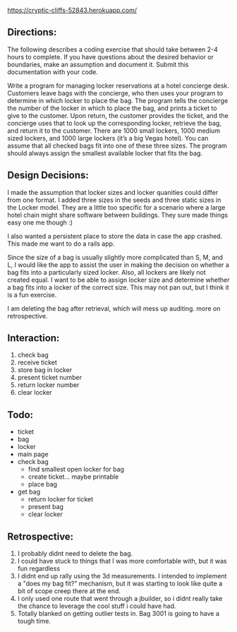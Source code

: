 https://cryptic-cliffs-52843.herokuapp.com/

Directions:
------
The following describes a coding exercise that should take between 2-4 hours to complete. If you have questions about the desired behavior or boundaries, make an assumption and document it. Submit this documentation with your code.

Write a program for managing locker reservations at a hotel concierge desk. Customers leave bags with the concierge, who then uses your program to determine in which locker to place the bag. The program tells the concierge the number of the locker in which to place the bag, and prints a ticket to give to the customer. Upon return, the customer provides the ticket, and the concierge uses that to look up the corresponding locker, retrieve the bag, and return it to the customer.
There are 1000 small lockers, 1000 medium sized lockers, and 1000 large lockers (it’s a big Vegas hotel). You can assume that all checked bags fit into one of these three sizes. The program should​ ​always assign the smallest available locker that fits the bag.


Design Decisions:
------
I made the assumption that locker sizes and locker quanities could differ from one format. I added three sizes in the seeds and three static sizes in the Locker model. They are a little too specific for a scenario where a large hotel chain might share software between buildings.  They sure made things easy one me though :)

I also wanted a persistent place to store the data in case the app crashed. This made me want to do a rails app.

Since the size of a bag is usually slightly more complicated than S, M, and L, I would like the app to assist the user in making the decision on whether a bag fits into a particularly sized locker.  Also, all lockers are likely not created equal.  I want to be able to assign locker size and determine whether a bag fits into a locker of the correct size.  This may not pan out, but I think it is a fun exercise.

I am deleting the bag after retrieval, which will mess up auditing.  more on retrospective.

Interaction:
---
1. check bag
2. receive ticket
3. store bag in locker
4. present ticket number
5. return locker number
6. clear locker


Todo:
--
* ticket
* bag
* locker
* main page
* check bag
    * find smallest open locker for bag
    * create ticket... maybe printable
    * place bag
* get bag
    * return locker for ticket
    * present bag
    * clear locker

Retrospective:
--
1. I probably didnt need to delete the bag.
2. I could have stuck to things that I was more comfortable with, but it was fun regardless
3. I didnt end up rally using the 3d measurements.  I intended to implement a "does my bag fit?" mechanism, but it was starting to look like quite a bit of scope creep there at the end.
4. I only used one route that went through a jbuilder, so i didnt really take the chance to leverage the cool stuff i could have had.
5. Totally blanked on getting outlier tests in.  Bag 3001 is going to have a tough time.

